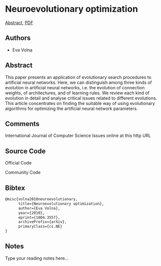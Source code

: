 
# Neuroevolutionary optimization

[Abstract](https://arxiv.org/abs/1004.3557), [PDF](https://arxiv.org/pdf/1004.3557.pdf)

## Authors

- Eva Volna

## Abstract

This paper presents an application of evolutionary search procedures to artificial neural networks. Here, we can distinguish among three kinds of evolution in artificial neural networks, i.e. the evolution of connection weights, of architectures, and of learning rules. We review each kind of evolution in detail and analyse critical issues related to different evolutions. This article concentrates on finding the suitable way of using evolutionary algorithms for optimizing the artificial neural network parameters.

## Comments

International Journal of Computer Science Issues online at this http URL

## Source Code

Official Code



Community Code



## Bibtex

```tex
@misc{volna2010neuroevolutionary,
      title={Neuroevolutionary optimization}, 
      author={Eva Volna},
      year={2010},
      eprint={1004.3557},
      archivePrefix={arXiv},
      primaryClass={cs.NE}
}
```

## Notes

Type your reading notes here...

